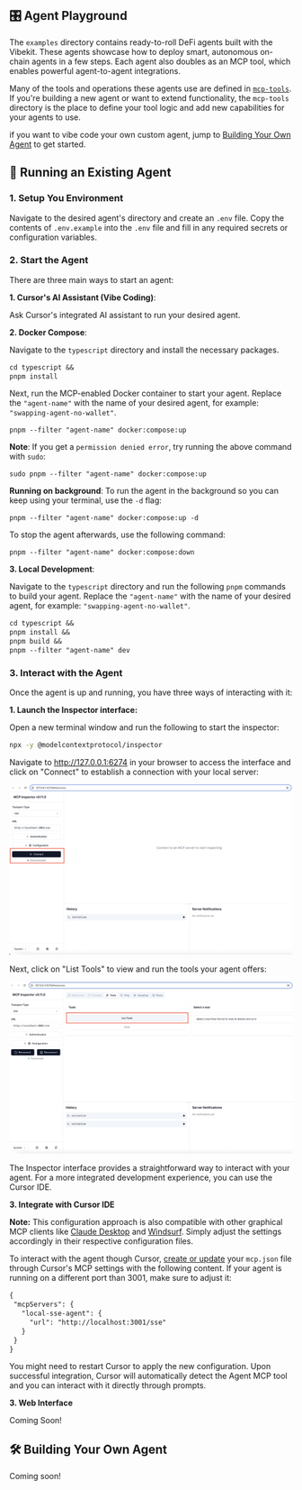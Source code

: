 ## 🎛️ Agent Playground

The `examples` directory contains ready-to-roll DeFi agents built with the Vibekit. These agents showcase how to deploy smart, autonomous on-chain agents in a few steps. Each agent also doubles as an MCP tool, which enables powerful agent-to-agent integrations.

Many of the tools and operations these agents use are defined in [`mcp-tools`](https://github.com/EmberAGI/arbitrum-vibekit/tree/main/typescript/lib/mcp-tools). If you're building a new agent or want to extend functionality, the `mcp-tools` directory is the place to define your tool logic and add new capabilities for your agents to use.

if you want to vibe code your own custom agent, jump to [Building Your Own Agent](#️-building-your-own-agent) to get started.

## 🚀 Running an Existing Agent

### 1. Setup You Environment

Navigate to the desired agent's directory and create an `.env` file. Copy the contents of `.env.example` into the `.env` file and fill in any required secrets or configuration variables.

### 2. Start the Agent

There are three main ways to start an agent:

**1. Cursor's AI Assistant (Vibe Coding)**:

Ask Cursor's integrated AI assistant to run your desired agent.

**2. Docker Compose**:

Navigate to the `typescript` directory and install the necessary packages.

```
cd typescript &&
pnpm install
```

Next, run the MCP-enabled Docker container to start your agent. Replace the `"agent-name"` with the name of your desired agent, for example: `"swapping-agent-no-wallet"`.

```
pnpm --filter "agent-name" docker:compose:up
```

**Note**: If you get a `permission denied error`, try running the above command with `sudo`:

```
sudo pnpm --filter "agent-name" docker:compose:up
```

**Running on background**: To run the agent in the background so you can keep using your terminal, use the `-d` flag:

```
pnpm --filter "agent-name" docker:compose:up -d
```

To stop the agent afterwards, use the following command:

```
pnpm --filter "agent-name" docker:compose:down
```

**3. Local Development**:

Navigate to the `typescript` directory and run the following `pnpm` commands to build
your agent. Replace the `"agent-name"` with the name of your desired agent, for example: `"swapping-agent-no-wallet"`.

```
cd typescript &&
pnpm install &&
pnpm build &&
pnpm --filter "agent-name" dev
```

### 3. Interact with the Agent

Once the agent is up and running, you have three ways of interacting with it:

**1. Launch the Inspector interface:**

Open a new terminal window and run the following to start the inspector:

```bash
npx -y @modelcontextprotocol/inspector
```

Navigate to http://127.0.0.1:6274 in your browser to access the interface and click on "Connect" to establish a connection with your local server:

<p align="left">
  <img src="../../img/inspector_1.png" width="700px" alt="Inspector1"/>
</p>

Next, click on "List Tools" to view and run the tools your agent offers:

<p align="left">
  <img src="../../img/inspector_2.png" width="700px" alt="Inspector2"/>
</p>

The Inspector interface provides a straightforward way to interact with your agent. For a more integrated development experience, you can use the Cursor IDE.

**3. Integrate with Cursor IDE**

**Note:** This configuration approach is also compatible with other graphical MCP clients like [Claude Desktop](https://modelcontextprotocol.io/quickstart/user) and [Windsurf](https://docs.windsurf.com/windsurf/mcp). Simply adjust the settings accordingly in their respective configuration files.

To interact with the agent though Cursor, [create or update](https://docs.cursor.com/context/model-context-protocol) your `mcp.json` file through Cursor's MCP settings with the following content. If your agent is running on a different port than 3001, make sure to adjust it:

```
{
 "mcpServers": {
   "local-sse-agent": {
     "url": "http://localhost:3001/sse"
   }
 }
}

```

You might need to restart Cursor to apply the new configuration. Upon successful integration, Cursor will automatically detect the Agent MCP tool and you can interact with it directly through prompts.

**3. Web Interface**

Coming Soon!

## 🛠️ Building Your Own Agent

Coming soon!
